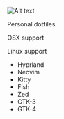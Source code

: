![Alt text](https://github.com/PEzwarts/dot/blob/main/screenshot.png)

Personal dotfiles.

OSX support

Linux support

* Hyprland
* Neovim
* Kitty
* Fish
* Zed
* GTK-3
* GTK-4
